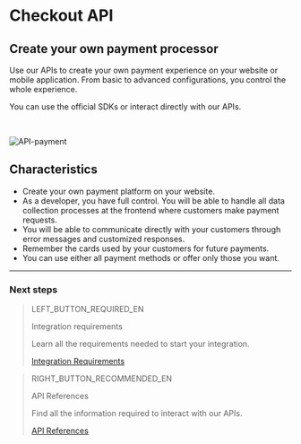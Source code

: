 # Checkout API

## Create your own payment processor

Use our APIs to create your own payment experience on your website or mobile application. From basic to advanced configurations, you control the whole experience.

You can use the official SDKs or interact directly with our APIs.

<br>

![API-payment](/images/api/api-intro-en.jpg)

## Characteristics

* Create your own payment platform on your website.
* As a developer, you have full control. You will be able to handle all data collection processes at the frontend where customers make payment requests.
* You will be able to communicate directly with your customers through error messages and customized responses.
* Remember the cards used by your customers for future payments.
* You can use either all payment methods or offer only those you want.

---
### Next steps

> LEFT_BUTTON_REQUIRED_EN
>
> Integration requirements
>
> Learn all the requirements needed to start your integration.
>
> [Integration Requirements](https://www.mercadopago[FAKER][URL][DOMAIN]/developers/en/guides/online-payments/checkout-api/previous-requirements)

> RIGHT_BUTTON_RECOMMENDED_EN
>
> API References
>
> Find all the information required to interact with our APIs.
>
> [API References](https://www.mercadopago[FAKER][URL][DOMAIN]/developers/en/reference)
